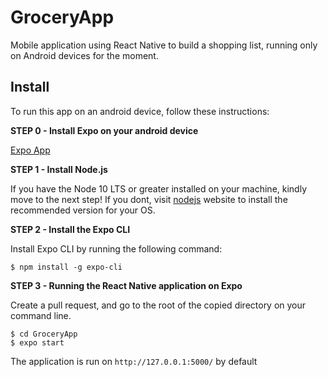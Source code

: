 # GroceryApp
 Mobile application using React Native to build a shopping list, running only on Android devices for the moment.

## Install

To run this app on an android device, follow these instructions:

**STEP 0 - Install Expo on your android device**

[Expo App](https://play.google.com/store/apps/details?id=host.exp.exponent&hl=en_US)

**STEP 1 - Install Node.js**

If you have the Node 10 LTS or greater installed on your machine, kindly move to the next step! If you dont, visit [nodejs](https://nodejs.org/en/) website to install the recommended version for your OS.

**STEP 2 - Install the Expo CLI**

Install Expo CLI by running the following command:

`$ npm install -g expo-cli`

**STEP 3 - Running the React Native application on Expo**

Create a pull request, and go to the root of the copied directory on your command line. 

```
$ cd GroceryApp
$ expo start
```
The application is run on `http://127.0.0.1:5000/` by default
